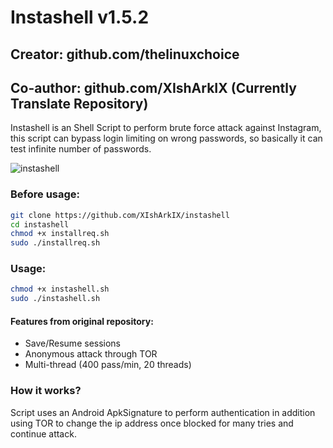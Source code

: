 # Instashell v1.5.2
## Creator: github.com/thelinuxchoice   
## Co-author: github.com/XIshArkIX (Currently Translate Repository)

Instashell is an Shell Script to perform brute force attack against Instagram, this script can bypass login limiting on wrong passwords, so basically it can test infinite number of passwords.

![instashell](https://user-images.githubusercontent.com/34893261/37567580-c98d3a58-2aa7-11e8-9022-a5bc86326302.png)

### Before usage:
```bash
git clone https://github.com/XIshArkIX/instashell
cd instashell
chmod +x installreq.sh
sudo ./installreq.sh
```

### Usage:
```bash
chmod +x instashell.sh
sudo ./instashell.sh
```

#### Features from original repository:
* Save/Resume sessions
* Anonymous attack through TOR
* Multi-thread (400 pass/min, 20 threads)

### How it works?

Script uses an Android ApkSignature to perform authentication in addition using TOR to change the ip address once blocked for many tries and continue attack.
